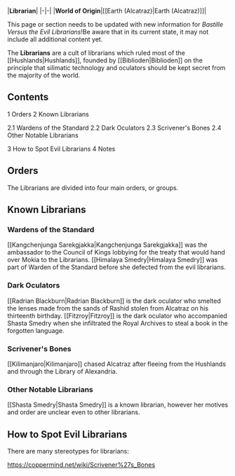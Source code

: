 |**Librarian**|
|-|-|
|**World of Origin**|[[Earth (Alcatraz)\|Earth (Alcatraz)]]|

This page or section needs to be updated with new information for *Bastille Versus the Evil Librarians*!Be aware that in its current state, it may not include all additional content yet.

The **Librarians** are a cult of librarians which ruled most of the [[Hushlands\|Hushlands]], founded by [[Biblioden\|Biblioden]] on the principle that silimatic technology and oculators should be kept secret from the majority of the world.

## Contents

1 Orders
2 Known Librarians

2.1 Wardens of the Standard
2.2 Dark Oculators
2.3 Scrivener's Bones
2.4 Other Notable Librarians


3 How to Spot Evil Librarians
4 Notes


## Orders
The Librarians are divided into four main orders, or groups.


## Known Librarians
### Wardens of the Standard
[[Kangchenjunga Sarekgjakka\|Kangchenjunga Sarekgjakka]] was the ambassador to the Council of Kings lobbying for the treaty that would hand over Mokia to the Librarians.
[[Himalaya Smedry\|Himalaya Smedry]] was part of Warden of the Standard before she defected from the evil librarians.
### Dark Oculators
[[Radrian Blackburn\|Radrian Blackburn]] is the dark oculator who smelted the lenses made from the sands of Rashid stolen from Alcatraz on his thirteenth birthday.
[[Fitzroy\|Fitzroy]] is the dark oculator who accompanied Shasta Smedry when she infiltrated the Royal Archives to steal a book in the forgotten language.
### Scrivener's Bones
[[Kilimanjaro\|Kilimanjaro]] chased Alcatraz after fleeing from the Hushlands and through the Library of Alexandria.
### Other Notable Librarians
[[Shasta Smedry\|Shasta Smedry]] is a known librarian, however her motives and order are unclear even to other librarians.

## How to Spot Evil Librarians
There are many stereotypes for librarians:




https://coppermind.net/wiki/Scrivener%27s_Bones